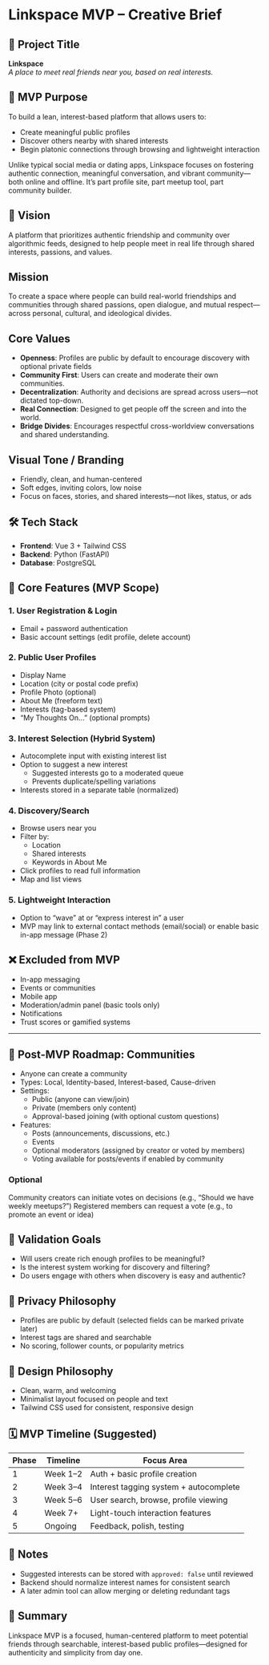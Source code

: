 # Linkspace MVP – Creative Brief

## 🎯 Project Title

**Linkspace**  
_A place to meet real friends near you, based on real interests._

## 📌 MVP Purpose

To build a lean, interest-based platform that allows users to:

- Create meaningful public profiles
- Discover others nearby with shared interests
- Begin platonic connections through browsing and lightweight interaction

Unlike typical social media or dating apps, Linkspace focuses on fostering authentic connection, meaningful conversation, and vibrant community—both online and offline. It’s part profile site, part meetup tool, part community builder.

## 🧭 Vision

A platform that prioritizes authentic friendship and community over algorithmic feeds, designed to help people meet in real life through shared interests, passions, and values.

## Mission

To create a space where people can build real-world friendships and communities through shared passions, open dialogue, and mutual respect—across personal, cultural, and ideological divides.

## Core Values

- **Openness**: Profiles are public by default to encourage discovery with optional private fields
- **Community First**: Users can create and moderate their own communities.
- **Decentralization**: Authority and decisions are spread across users—not dictated top-down.
- **Real Connection**: Designed to get people off the screen and into the world.
- **Bridge Divides**: Encourages respectful cross-worldview conversations and shared understanding.

## Visual Tone / Branding

- Friendly, clean, and human-centered
- Soft edges, inviting colors, low noise
- Focus on faces, stories, and shared interests—not likes, status, or ads

## 🛠️ Tech Stack

- **Frontend**: Vue 3 + Tailwind CSS
- **Backend**: Python (FastAPI)
- **Database**: PostgreSQL

## 🧱 Core Features (MVP Scope)

### 1. User Registration & Login

- Email + password authentication
- Basic account settings (edit profile, delete account)

### 2. Public User Profiles

- Display Name
- Location (city or postal code prefix)
- Profile Photo (optional)
- About Me (freeform text)
- Interests (tag-based system)
- “My Thoughts On...” (optional prompts)

### 3. Interest Selection (Hybrid System)

- Autocomplete input with existing interest list
- Option to suggest a new interest
  - Suggested interests go to a moderated queue
  - Prevents duplicate/spelling variations
- Interests stored in a separate table (normalized)

### 4. Discovery/Search

- Browse users near you
- Filter by:
  - Location
  - Shared interests
  - Keywords in About Me
- Click profiles to read full information
- Map and list views

### 5. Lightweight Interaction

- Option to “wave” at or “express interest in” a user
- MVP may link to external contact methods (email/social) or enable basic in-app message (Phase 2)

## ❌ Excluded from MVP

- In-app messaging
- Events or communities
- Mobile app
- Moderation/admin panel (basic tools only)
- Notifications
- Trust scores or gamified systems

---

## 🧭 Post-MVP Roadmap: Communities

- Anyone can create a community
- Types: Local, Identity-based, Interest-based, Cause-driven
- Settings:
  - Public (anyone can view/join)
  - Private (members only content)
  - Approval-based joining (with optional custom questions)
- Features:
  - Posts (announcements, discussions, etc.)
  - Events
  - Optional moderators (assigned by creator or voted by members)
  - Voting available for posts/events if enabled by community

### Optional

Community creators can initiate votes on decisions (e.g., “Should we have weekly meetups?”)
Registered members can request a vote (e.g., to promote an event or idea)

## 🧪 Validation Goals

- Will users create rich enough profiles to be meaningful?
- Is the interest system working for discovery and filtering?
- Do users engage with others when discovery is easy and authentic?

## 🔐 Privacy Philosophy

- Profiles are public by default (selected fields can be marked private later)
- Interest tags are shared and searchable
- No scoring, follower counts, or popularity metrics

## 🎨 Design Philosophy

- Clean, warm, and welcoming
- Minimalist layout focused on people and text
- Tailwind CSS used for consistent, responsive design

## 🗓️ MVP Timeline (Suggested)

| Phase | Timeline | Focus Area                             |
| ----- | -------- | -------------------------------------- |
| 1     | Week 1–2 | Auth + basic profile creation          |
| 2     | Week 3–4 | Interest tagging system + autocomplete |
| 3     | Week 5–6 | User search, browse, profile viewing   |
| 4     | Week 7+  | Light-touch interaction features       |
| 5     | Ongoing  | Feedback, polish, testing              |

## 📎 Notes

- Suggested interests can be stored with `approved: false` until reviewed
- Backend should normalize interest names for consistent search
- A later admin tool can allow merging or deleting redundant tags

## 💬 Summary

Linkspace MVP is a focused, human-centered platform to meet potential friends through searchable, interest-based public profiles—designed for authenticity and simplicity from day one.
